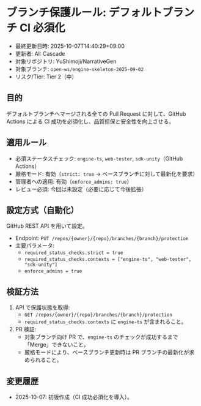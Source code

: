 # ブランチ保護ルール: デフォルトブランチ CI 必須化

- 最終更新日時: 2025-10-07T14:40:29+09:00
- 更新者: AI: Cascade
- 対象リポジトリ: YuShimoji/NarrativeGen
- 対象ブランチ: `open-ws/engine-skeleton-2025-09-02`
- リスク/Tier: Tier 2（中）

## 目的

デフォルトブランチへマージされる全ての Pull Request に対して、GitHub Actions による CI 成功を必須化し、品質担保と安全性を向上させる。

## 適用ルール

- 必須ステータスチェック: `engine-ts`, `web-tester`, `sdk-unity`（GitHub Actions）
- 厳格モード: 有効（`strict: true` → ベースブランチに対して最新化を要求）
- 管理者への適用: 有効（`enforce_admins: true`）
- レビュー必須: 今回は未設定（必要に応じて今後拡張）

## 設定方式（自動化）

GitHub REST API を用いて設定。

- Endpoint: `PUT /repos/{owner}/{repo}/branches/{branch}/protection`
- 主要パラメータ:
  - `required_status_checks.strict = true`
  - `required_status_checks.contexts = ["engine-ts", "web-tester", "sdk-unity"]`
  - `enforce_admins = true`

## 検証方法

1. API で保護状態を取得:
   - `GET /repos/{owner}/{repo}/branches/{branch}/protection`
   - `required_status_checks.contexts` に `engine-ts` が含まれること。
2. PR 検証:
   - 対象ブランチ向け PR で、`engine-ts` のチェックが成功するまで「Merge」できないこと。
   - 厳格モードにより、ベースブランチ更新時は PR ブランチの最新化が求められること。

## 変更履歴
- 2025-10-07: 初版作成（CI 成功必須化を導入）。
